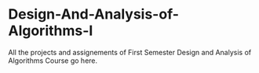 # Design-And-Analysis-of-Algorithms-I

All the projects and assignements of First Semester Design and Analysis of Algorithms Course go here.